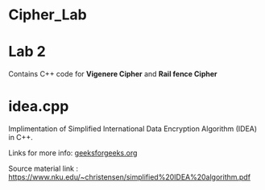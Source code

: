 # Cipher_Lab

# Lab 2
Contains C++ code for **Vigenere Cipher** and **Rail fence Cipher** 

# idea.cpp
Implimentation of Simplified International Data Encryption Algorithm (IDEA) in C++.

Links for more info: [geeksforgeeks.org](https://www.geeksforgeeks.org/simplified-international-data-encryption-algorithm-idea/)

Source material link : https://www.nku.edu/~christensen/simplified%20IDEA%20algorithm.pdf
